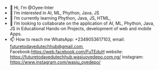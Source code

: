 - 👋 Hi, I’m @Oyee-Inter
- 👀 I’m interested in AI, ML, Phython, Java, JS
- 🌱 I’m currently learning Phython, Java, JS, HTML,
- 💞️ I’m looking to collaborate on the application of AI, ML, Phython, Java, JS in Educational Hands-on Projects, development of web and mobile Apps.
- 📫 How to reach me WhatsApp: +2349053617103, email: futuretodayedutechhub@gmail.com, Facebook:https://web.facebook.com/FuTEduH 
                                website: https://futuretodayedutechhub.wasiuoyedepo.com.ng/  instagram: https://www.instagram.com/wasiu_oyedepo/

<!---
Oyee-Inter/Oyee-Inter is a ✨ special ✨ repository because its `README.md` (this file) appears on your GitHub profile.
You can click the Preview link to take a look at your changes.
--->
